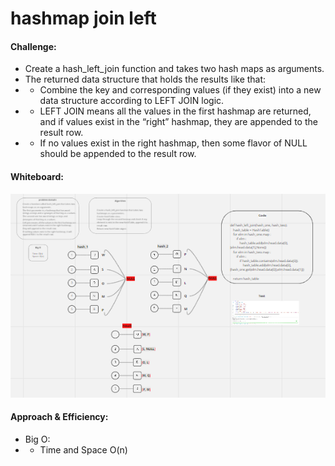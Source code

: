 # hashmap join left

#### Challenge:
- Create a hash_left_join function and takes two hash maps as arguments.
- The returned data structure that holds the results like that:
- -  Combine the key and corresponding values (if they exist) into a new data structure according to LEFT JOIN logic.
- - LEFT JOIN means all the values in the first hashmap are returned, and if values exist in the “right” hashmap, they are appended to the result row.
- - If no values exist in the right hashmap, then some flavor of NULL should be appended to the result row.

#### Whiteboard:
![](hash_join_left.PNG)

#### Approach & Efficiency:
- Big O:
- - Time and Space O(n)
